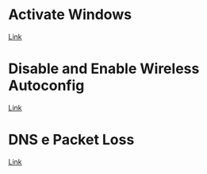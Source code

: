# Activate Windows
[Link](ActivateWindows.md)
# Disable and Enable Wireless Autoconfig
[Link](WirelessAutoconfig.md)
# DNS e Packet Loss
[Link](DNS.md)